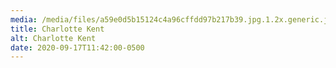 ```yaml
---
media: /media/files/a59e0d5b15124c4a96cffdd97b217b39.jpg.1.2x.generic.jpg
title: Charlotte Kent
alt: Charlotte Kent
date: 2020-09-17T11:42:00-0500
---
```

